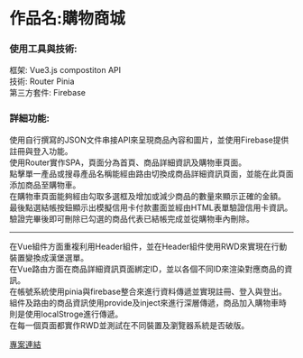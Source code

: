 <h1>作品名:購物商城</h1>
<h3>使用工具與技術:</h3>
<p>框架: Vue3.js compostiton API<br>
技術: Router Pinia<br>
第三方套件: Firebase</p>

<h3>詳細功能:</h3>
<p>使用自行撰寫的JSON文件串接API來呈現商品內容和圖片，並使用Firebase提供註冊與登入功能。<br>使用Router實作SPA，頁面分為首頁、商品詳細資訊及購物車頁面。<br>
點擊單一產品或搜尋產品名稱能經由路由切換成商品詳細資訊頁面，並能在此頁面添加商品至購物車。<br>
在購物車頁面能夠經由勾取多選框及增加或減少商品的數量來顯示正確的金額。<br>
最後點選結帳按鈕顯示出模擬信用卡付款畫面並經由HTML表單驗證信用卡資訊。<br>
驗證完畢後即可刪除已勾選的商品代表已結帳完成並從購物車內刪除。<br>
</p>
<hr>

<p>在Vue組件方面重複利用Header組件，並在Header組件使用RWD來實現在行動裝置變換成漢堡選單。<br>
在Vue路由方面在商品詳細資訊頁面綁定ID，並以各個不同ID來渲染對應商品的資訊。<br>
在帳號系統使用pinia與firebase整合來進行資料傳遞並實現註冊、登入與登出。<br>
組件及路由的商品資訊使用provide及inject來進行深層傳遞，商品加入購物車時則是使用localStroge進行傳遞。<br>
在每一個頁面都實作RWD並測試在不同裝置及瀏覽器系統是否破版。</p>
<p><a href="https://a41522001.github.io/cart-test/">專案連結</a></p>

